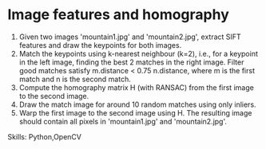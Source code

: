 # Image features and homography<br/>
1. Given two images 'mountain1.jpg' and 'mountain2.jpg', extract SIFT features and draw the keypoints for both images. <br/>
2. Match the keypoints using k-nearest neighbour (k=2), i.e., for a keypoint in the left image, finding the best 2 matches in the right image. Filter good matches satisfy m.distance < 0.75 n.distance, where m is the first match and n is the second match. <br/>
3. Compute the homography matrix H (with RANSAC) from the first image to the second image.<br/>
4. Draw the match image for around 10 random matches using only inliers.<br/>
5. Warp the first image to the second image using H. The resulting image should contain all pixels in 'mountain1.jpg' and 'mountain2.jpg'. <br/>

Skills: Python,OpenCV
